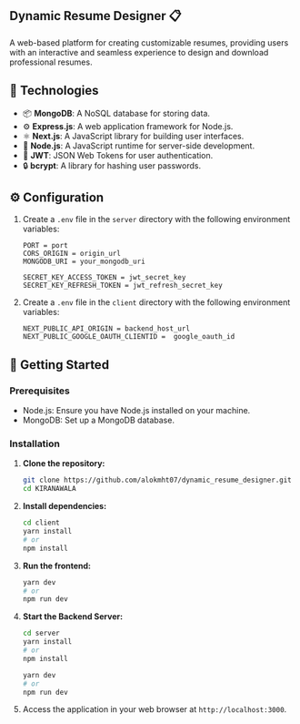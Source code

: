 ## Dynamic Resume Designer 📋

A web-based platform for creating customizable resumes, providing users with an interactive and seamless experience to design and download professional resumes.

## 🚀 Technologies

- 📦 **MongoDB**: A NoSQL database for storing data.
- ⚙️ **Express.js**: A web application framework for Node.js.
- ⚛️ **Next.js**: A JavaScript library for building user interfaces.
- 🚀 **Node.js**: A JavaScript runtime for server-side development.
- 🔑 **JWT**: JSON Web Tokens for user authentication.
- 🔒 **bcrypt**: A library for hashing user passwords.

## ⚙️ Configuration

1. Create a `.env` file in the `server` directory with the following environment variables:

   ```env
   PORT = port
   CORS_ORIGIN = origin_url
   MONGODB_URI = your_mongodb_uri

   SECRET_KEY_ACCESS_TOKEN = jwt_secret_key
   SECRET_KEY_REFRESH_TOKEN = jwt_refresh_secret_key
   ```

2. Create a `.env` file in the `client` directory with the following environment variables:

   ```env
   NEXT_PUBLIC_API_ORIGIN = backend_host_url
   NEXT_PUBLIC_GOOGLE_OAUTH_CLIENTID =  google_oauth_id
   ```

## 🚀 Getting Started

### Prerequisites
- Node.js: Ensure you have Node.js installed on your machine.
- MongoDB: Set up a MongoDB database.

### Installation

 1. **Clone the repository:**
    ```bash
    git clone https://github.com/alokmht07/dynamic_resume_designer.git
    cd KIRANAWALA
    ```
 2. **Install dependencies:**
    ```bash
    cd client
    yarn install
    # or
    npm install
    ```
   
 3. **Run the frontend:**
    ```bash
    yarn dev
    # or
    npm run dev
    ```
    
 4. **Start the Backend Server:**
    ```bash
    cd server
    yarn install
    # or
    npm install

    yarn dev
    # or
    npm run dev

5. Access the application in your web browser at `http://localhost:3000`.
